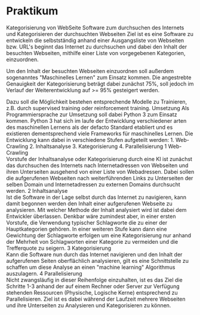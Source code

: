 # Praktikum
Kategorisierung von WebSeite 
Software zum durchsuchen des Internets und Kategorisieren der durchsuchten Webseiten
Ziel ist es eine Software zu entwickeln die selbstständig anhand einer Ausgangsliste von Webseiten bzw. URL's beginnt das Internet zu durchsuchen und dabei den Inhalt der besuchten Webseiten, mithilfe einer Liste von vorgegebenen Kategorien, einzuordnen.

Um den Inhalt der besuchten Webseiten einzuordnen soll außerdem sogenanntes "Maschinelles Lernen" zum Einsatz kommen. Die angestrebte Genauigkeit der Kategorisierung beträgt dabei zunächst 75%, soll jedoch im Verlauf der Weiterentwicklung auf >= 95% gesteigert werden.

Dazu soll die Möglichkeit bestehen entsprechende Modelle zu Trainieren, z.B. durch supervised training oder reinforcement training.
Umsetzung
Als Programmiersprache zur Umsetzung soll dabei Python 3 zum Einsatz kommen. Python 3 hat sich im laufe der Entwicklung verschiedener arten des maschinellen Lernens als der defacto Standard etabliert und es existieren dementsprechend viele Frameworks für maschinelles Lernen.
Die Entwicklung kann dabei in verschiedene Stufen aufgeteilt werden:
    1. Web-Crawling
    2. Inhaltsanalyse
    3. Kategorisierung
    4. Parallelisierung
1 Web-Crawling  
Vorstufe der Inhaltsanalyse oder Kategorisierung durch eine KI ist zunächst das durchsuchen des Internets nach Internetadressen von Webseiten und ihren Unterseiten ausgehend von einer Liste von Webadressen.
Dabei sollen die aufgerufenen Webseiten nach weiterführenden Links zu Unterseiten der selben Domain und Internetadressen zu externen Domains durchsucht werden.
2 Inhaltsanalyse  
Ist die Software in der Lage selbst durch das Internet zu navigieren, kann damit begonnen werden den Inhalt einer aufgerufenen Webseite zu analysieren. Mit welcher Methode der Inhalt analysiert wird ist dabei dem Entwickler überlassen.
Denkbar wäre zumindest aber, in einer ersten Vorstufe, die Verwendung typischer Schlagworte die zu einer der Hauptkategorien gehören.
In einer weiteren Stufe kann dann eine Gewichtung der Schlagworte erfolgen um eine Kategorisierung nur anhand der Mehrheit von Schlagworten einer Kategorie zu vermeiden und die Trefferquote zu seigern.
3 Kategorisierung  
Kann die Software nun durch das Internet navigieren und den Inhalt der aufgerufenen Seiten oberflächlich analysieren, gilt es eine Schnittstelle zu schaffen um diese Analyse an einen "machine learning" Algorithmus auszulagern.
4 Parallelisierung  
Nicht zwangsläufig in dieser Reihenfolge einzuhalten, ist es das Ziel die Schritte 1-3 anhand der auf einem Rechner oder Server zur Verfügung stehenden Ressourcen (Physische, Logische Kerne) entsprechend zu Parallelisieren. Ziel ist es dabei während der Laufzeit mehrere Webseiten und ihre Unterseiten zu Analysieren und Kategorisieren zu können.

